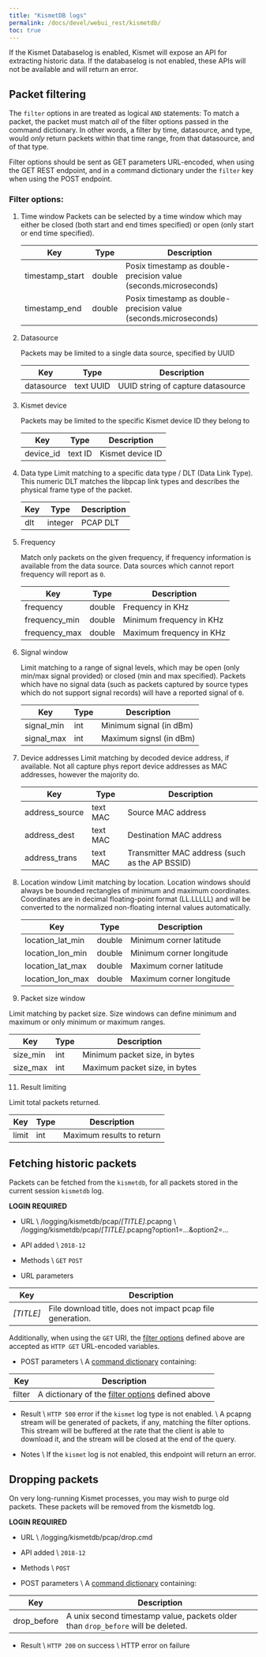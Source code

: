 ```yaml
---
title: "KismetDB logs"
permalink: /docs/devel/webui_rest/kismetdb/
toc: true
---
```

If the Kismet Databaselog is enabled, Kismet will expose an API for extracting historic data.  If the databaselog is not enabled, these APIs will not be available and will return an error.

## Packet filtering
The `filter` options in are treated as logical `AND` statements:  To match a packet, the packet must match *all* of the filter options passed in the command dictionary.  In other words, a filter by time, datasource, and type, would *only* return packets within that time range, from that datasource, and of that type.

Filter options should be sent as GET parameters URL-encoded, when using the GET REST endpoint, and in a command dictionary under the `filter` key when using the POST endpoint.

### Filter options:

1. Time window
   Packets can be selected by a time window which may either be closed (both start and end times specified) or open (only start or end time specified).

   | Key             | Type   | Description                                                  |
   | --------------- | ------ | ------------------------------------------------------------ |
   | timestamp_start | double | Posix timestamp as double-precision value (seconds.microseconds) |
   | timestamp_end   | double | Posix timestamp as double-precision value (seconds.microseconds) |

2. Datasource

   Packets may be limited to a single data source, specified by UUID

   | Key        | Type      | Description                       |
   | ---------- | --------- | --------------------------------- |
   | datasource | text UUID | UUID string of capture datasource |

3. Kismet device

   Packets may be limited to the specific Kismet device ID they belong to

   | Key       | Type    | Description      |
   | --------- | ------- | ---------------- |
   | device_id | text ID | Kismet device ID |

4. Data type
   Limit matching to a specific data type / DLT (Data Link Type).  This numeric DLT matches the libpcap link types and describes the physical frame type of the packet.

   | Key  | Type    | Description |
   | ---- | ------- | ----------- |
   | dlt  | integer | PCAP DLT    |

5. Frequency

   Match only packets on the given frequency, if frequency information is available from the data source.  Data sources which cannot report frequency will report as `0`.

   | Key       | Type   | Description      |
   | --------- | ------ | ---------------- |
   | frequency | double | Frequency in KHz |
   | frequency_min | double | Minimum frequency in KHz |
   | frequency_max | double | Maximum frequency in KHz |

7. Signal window

   Limit matching to a range of signal levels, which may be open (only min/max signal provided) or closed (min and max specified).  Packets which have no signal data (such as packets captured by source types which do not support signal records) will have a reported signal of `0`.

   | Key        | Type | Description             |
   | ---------- | ---- | ----------------------- |
   | signal_min | int  | Minimum signal (in dBm) |
   | signal_max | int  | Maximum signsl (in dBm) |

8. Device addresses
   Limit matching by decoded device address, if available.  Not all capture phys report device addresses as MAC addresses, however the majority do.

   | Key            | Type     | Description                                    |
   | -------------- | -------- | ---------------------------------------------- |
   | address_source | text MAC | Source MAC address                             |
   | address_dest   | text MAC | Destination MAC address                        |
   | address_trans  | text MAC | Transmitter MAC address (such as the AP BSSID) |

9. Location window
   Limit matching by location.  Location windows should always be bounded rectangles of minimum and maximum coordinates.  Coordinates are in decimal floating-point format (LL.LLLLL) and will be converted to the normalized non-floating internal values automatically.

   | Key              | Type   | Description              |
   | ---------------- | ------ | ------------------------ |
   | location_lat_min | double | Minimum corner latitude  |
   | location_lon_min | double | Minimum corner longitude |
   | location_lat_max | double | Maximum corner latitude  |
   | location_lon_max | double | Maximum corner longitude |

10. Packet size window

   Limit matching by packet size.  Size windows can define minimum and maximum or only minimum or maximum ranges.

   | Key      | Type | Description                   |
   | -------- | ---- | ----------------------------- |
   | size_min | int  | Minimum packet size, in bytes |
   | size_max | int  | Maximum packet size, in bytes |

11. Result limiting

   Limit total packets returned.

   | Key      | Type | Description                   |
   | -------- | ---- | ----------------------------- |
   | limit    | int  | Maximum results to return     |

## Fetching historic packets
Packets can be fetched from the `kismetdb`, for all packets stored in the current session `kismetdb` log.

__LOGIN REQUIRED__

* URL \\
        /logging/kismetdb/pcap/*[TITLE]*.pcapng \\
        /logging/kismetdb/pcap/*[TITLE]*.pcapng?option1=...&option2=...

* API added \\
        `2018-12`

* Methods \\
        `GET` `POST` 

* URL parameters

| Key | Description |
| --- | ----------- |
| *[TITLE]*  | File download title, does not impact pcap file generation. |

Additionally, when using the `GET` URI, the [filter options](#filter-options) defined above are accepted as `HTTP GET` URL-encoded variables.

* POST parameters \\
A [command dictionary](/docs/devel/webui_rest/commands/) containing:

| Key | Description |
| --- | ----------- |
| filter | A dictionary of the [filter options](#filter-options) defined above |

* Result \\
        `HTTP 500` error if the `kismet` log type is not enabled. \\
        A pcapng stream will be generated of packets, if any, matching the filter options.  This stream will be buffered at the rate that the client is able to download it, and the stream will be closed at the end of the query.

* Notes \\
        If the `kismet` log is not enabled, this endpoint will return an error.

## Dropping packets
On very long-running Kismet processes, you may wish to purge old packets.  These packets will be removed from the kismetdb log.

__LOGIN REQUIRED__

* URL \\
        /logging/kismetdb/pcap/drop.cmd

* API added \\
        `2018-12`

* Methods \\
        `POST`

* POST parameters \\
A [command dictionary](/docs/devel/webui_rest/commands/) containing:

| Key | Description |
| --- | ----------- |
| drop_before | A unix second timestamp value, packets older than `drop_before` will be deleted. |

* Result \\
    `HTTP 200` on success \\
    HTTP error on failure

